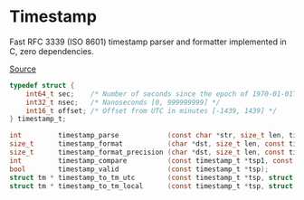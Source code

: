 Timestamp
=========

Fast RFC 3339 (ISO 8601) timestamp parser and formatter implemented in C, zero dependencies.

[Source](https://github.com/chansen/c-timestamp)

```C
typedef struct {
    int64_t sec;    /* Number of seconds since the epoch of 1970-01-01T00:00:00Z */
    int32_t nsec;   /* Nanoseconds [0, 999999999] */
    int16_t offset; /* Offset from UTC in minutes [-1439, 1439] */
} timestamp_t;

int         timestamp_parse            (const char *str, size_t len, timestamp_t *tsp);
size_t      timestamp_format           (char *dst, size_t len, const timestamp_t *tsp);
size_t      timestamp_format_precision (char *dst, size_t len, const timestamp_t *tsp, int precision);
int         timestamp_compare          (const timestamp_t *tsp1, const timestamp_t *tsp2);
bool        timestamp_valid            (const timestamp_t *tsp);
struct tm * timestamp_to_tm_utc        (const timestamp_t *tsp, struct tm *tmp);
struct tm * timestamp_to_tm_local      (const timestamp_t *tsp, struct tm *tmp);

```
